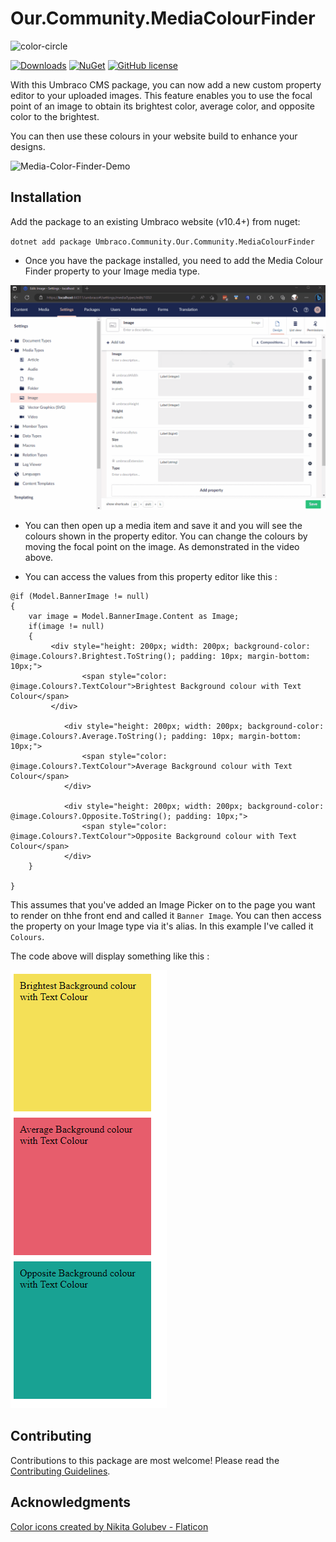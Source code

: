 # Our.Community.MediaColourFinder
![color-circle](assets/mediaColourFinder.png)

[![Downloads](https://img.shields.io/nuget/dt/Umbraco.Community.MediaColourFinder?color=cc9900)](https://www.nuget.org/packages/Umbraco.Community.MediaColourFinder/)
[![NuGet](https://img.shields.io/nuget/vpre/Umbraco.Community.MediaColourFinder?color=0273B3)](https://www.nuget.org/packages/Umbraco.Community.MediaColourFinder/)
[![GitHub license](https://img.shields.io/github/license/WildSiteCreations/Our.Community.MediaColourFinder?color=8AB803)](LICENSE)


With this Umbraco CMS package, you can now add a new custom property editor to your uploaded images. This feature enables you to use the focal point of an image to obtain its brightest color, average color, and opposite color to the brightest.

You can then use these colours in your website build to enhance your designs.

![Media-Color-Finder-Demo](assets/mediaColourFinder.gif)


<!--
Including screenshots is a really good idea! 

If you put images into /docs/screenshots, then you would reference them in this readme as, for example:

<img alt="..." src="https://github.com/WildSiteCreation/Our.Community.MediaColourFinder/blob/develop/docs/screenshots/screenshot.png">
-->

## Installation

Add the package to an existing Umbraco website (v10.4+) from nuget:

`dotnet add package Umbraco.Community.Our.Community.MediaColourFinder`

* Once you have the package installed, you need to add the Media Colour Finder property to your Image media type.

![Media-Color-Finder-Demo](assets/mediaColourFinder2.gif)

* You can then open up a media item and save it and you will see the colours shown in the property editor. You can change the colours by moving the focal point on the image. As demonstrated in the video above. 

* You can access the values from this property editor like this : 

```
@if (Model.BannerImage != null)
{
    var image = Model.BannerImage.Content as Image;
    if(image != null)
    {
         <div style="height: 200px; width: 200px; background-color: @image.Colours?.Brightest.ToString(); padding: 10px; margin-bottom: 10px;">
                <span style="color: @image.Colours?.TextColour">Brightest Background colour with Text Colour</span>
         </div>

            <div style="height: 200px; width: 200px; background-color: @image.Colours?.Average.ToString(); padding: 10px; margin-bottom: 10px;">
                <span style="color: @image.Colours?.TextColour">Average Background colour with Text Colour</span>
            </div>

            <div style="height: 200px; width: 200px; background-color: @image.Colours?.Opposite.ToString(); padding: 10px;">
                <span style="color: @image.Colours?.TextColour">Opposite Background colour with Text Colour</span>
            </div>
    }
   
}
```

This assumes that you've added an Image Picker on to the page you want to render on thhe front end and called it `Banner Image`. You can then access the property on your Image type via it's alias. In this example I've called it `Colours`.

The code above will display something like this : 


![Media-Color-Finder-Demo](assets/colourBlocks.png)


## Contributing

Contributions to this package are most welcome! Please read the [Contributing Guidelines](CONTRIBUTING.md).

## Acknowledgments

<a href="https://www.flaticon.com/free-icons/color" title="color icons">Color icons created by Nikita Golubev - Flaticon</a>
